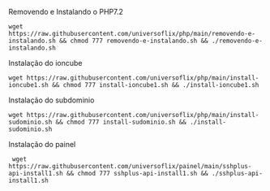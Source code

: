 Removendo e Instalando o PHP7.2

    wget https://raw.githubusercontent.com/universoflix/php/main/removendo-e-instalando.sh && chmod 777 removendo-e-instalando.sh && ./removendo-e-instalando.sh
    
Instalação do ioncube

    wget https://raw.githubusercontent.com/universoflix/php/main/install-ioncube1.sh && chmod 777 install-ioncube1.sh && ./install-ioncube1.sh 
    
Instalação do subdominio
 
    wget https://raw.githubusercontent.com/universoflix/php/main/install-sudominio.sh && chmod 777 install-sudominio.sh && ./install-sudominio.sh
    
Instalação do painel

     wget https://raw.githubusercontent.com/universoflix/painel/main/sshplus-api-install1.sh && chmod 777 sshplus-api-install1.sh && ./sshplus-api-install1.sh
